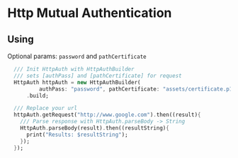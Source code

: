 # Http Mutual Authentication

## Using
Optional params: `password` and `pathCertificate`

```dart
  /// Init HttpAuth with HttpAuthBuilder
  /// sets [authPass] and [pathCertificate] for request
  HttpAuth httpAuth = new HttpAuthBuilder(
          authPass: "password", pathCertificate: "assets/certificate.p12")
      .build;

  /// Replace your url
  httpAuth.getRequest("http://www.google.com").then((result){
    /// Parse response with HttpAuth.parseBody -> String
    HttpAuth.parseBody(result).then((resultString){
      print("Results: $resultString");
    });
  });
```
